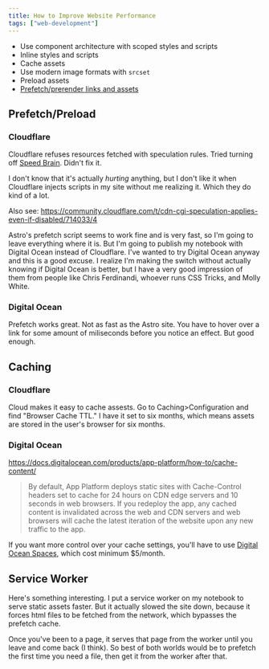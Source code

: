 ```yaml
---
title: How to Improve Website Performance
tags: ["web-development"]
---
```


- Use component architecture with scoped styles and scripts
- Inline styles and scripts
- Cache assets
- Use modern image formats with `srcset`
- Preload assets
- [Prefetch/prerender links and assets](https://developer.mozilla.org/en-US/docs/Web/HTML/Element/script/type/speculationrules)

## Prefetch/Preload

### Cloudflare

Cloudflare refuses resources fetched with speculation rules. Tried turning off [Speed Brain](https://developers.cloudflare.com/speed/optimization/content/speed-brain/). Didn't fix it.

I don't know that it's actually *hurting* anything, but I don't like it when Cloudflare injects scripts in my site without me realizing it. Which they do kind of a lot.

Also see: https://community.cloudflare.com/t/cdn-cgi-speculation-applies-even-if-disabled/714033/4

Astro's prefetch script seems to work fine and is very fast, so I'm going to leave everything where it is. But I'm going to publish my notebook with Digital Ocean instead of Cloudflare. I've wanted to try Digital Ocean anyway and this is a good excuse. I realize I'm making the switch without actually knowing if Digital Ocean is better, but I have a very good impression of them from people like Chris Ferdinandi, whoever runs CSS Tricks, and Molly White.

### Digital Ocean

Prefetch works great. Not as fast as the Astro site. You have to hover over a link for some amount of miliseconds before you notice an effect. But good enough.

## Caching

### Cloudflare

Cloud makes it easy to cache assests. Go to Caching>Configuration and find "Browser Cache TTL." I have it set to six months, which means assets are stored in the user's browser for six months.

### Digital Ocean

https://docs.digitalocean.com/products/app-platform/how-to/cache-content/

> By default, App Platform deploys static sites with Cache-Control headers set to cache for 24 hours on CDN edge servers and 10 seconds in web browsers. If you redeploy the app, any cached content is invalidated across the web and CDN servers and web browsers will cache the latest iteration of the website upon any new traffic to the app.

If you want more control over your cache settings, you'll have to use [Digital Ocean Spaces](https://docs.digitalocean.com/products/spaces/how-to/set-file-metadata/), which cost minimum $5/month.

## Service Worker

Here's something interesting. I put a service worker on my notebook to serve static assets faster. But it actually slowed the site down, because it forces html files to be fetched from the network, which bypasses the prefetch cache.

Once you've been to a page, it serves that page from the worker until you leave and come back (I think). So best of both worlds would be to prefetch the first time you need a file, then get it from the worker after that.